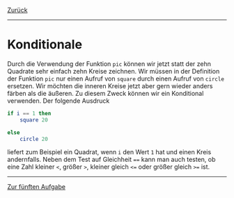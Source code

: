 [Zurück](Squares.md)

---

# Konditionale

Durch die Verwendung der Funktion `pic` können wir jetzt statt der zehn Quadrate sehr einfach zehn Kreise zeichnen.
Wir müssen in der Definition der Funktion `pic` nur einen Aufruf von `square` durch einen Aufruf von `circle` ersetzen.
Wir möchten die inneren Kreise jetzt aber gern wieder anders färben als die äußeren.
Zu diesem Zweck können wir ein Konditional verwenden.
Der folgende Ausdruck

```elm
if i == 1 then
    square 20

else
    circle 20
```

liefert zum Beispiel ein Quadrat, wenn `i` den Wert `1` hat und einen Kreis andernfalls.
Neben dem Test auf Gleichheit `==` kann man auch testen, ob eine Zahl kleiner `<`, größer `>`, kleiner gleich `<=` oder größer gleich `>=` ist.

---

[Zur fünften Aufgabe](ColoredCircles.md)
